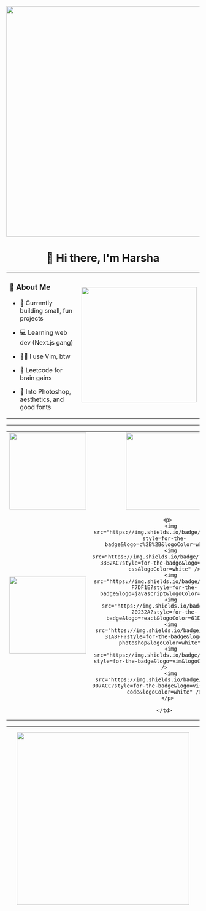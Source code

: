 <!-- 🖼️ Big Header GIF -->
<p align="center">
  <img src="https://i.pinimg.com/originals/90/70/32/9070324cdfc07c68d60eed0c39e77573.gif" width="600" />
</p>

<h1 align="center">👋 Hi there, I'm Harsha</h1>

<!-- 🧠 Two-column info layout -->
<table align="center">
  <tr>
    <td>

### 🧠 About Me

- 🚀 Currently building small, fun projects  
- 💻 Learning web dev (Next.js gang)  
- 🧙‍♂️ I use Vim, btw  
- 🧩 Leetcode for brain gains  
- 🎨 Into Photoshop, aesthetics, and good fonts

    </td>
    <td>
      <img src="https://i.pinimg.com/originals/ae/49/f0/ae49f0b2eaf092695185f90a8ce26df8.gif" width="300" />
    </td>
  </tr>
</table>

---

<!-- 📊 GitHub Stats and Tech Stack in 2x2 Grid -->
<table align="center">
  <tr>
    <td align="center">
      <img src="https://github-readme-stats.vercel.app/api?username=harsha007009&theme=aura&hide_border=true" height="200" />
    </td>
    <td align="center">
      <img src="https://github-readme-stats.vercel.app/api/top-langs/?username=harsha007009&theme=aura&hide_border=true&layout=compact" height="200" />
    </td>
  </tr>
  <tr>
    <td align="center">
      <img src="https://nirzak-streak-stats.vercel.app/?user=harsha007009&theme=aura&hide_border=true" height="200" />
    </td>
    <td align="center">

<!-- 🛠️ Tech Stack Icons -->
      <p>
        <img src="https://img.shields.io/badge/C++-00599C?style=for-the-badge&logo=c%2B%2B&logoColor=white" />
        <img src="https://img.shields.io/badge/TailwindCSS-38B2AC?style=for-the-badge&logo=tailwind-css&logoColor=white" />
        <img src="https://img.shields.io/badge/JavaScript-F7DF1E?style=for-the-badge&logo=javascript&logoColor=black" />
        <img src="https://img.shields.io/badge/React-20232A?style=for-the-badge&logo=react&logoColor=61DAFB" />
        <img src="https://img.shields.io/badge/Photoshop-31A8FF?style=for-the-badge&logo=adobe-photoshop&logoColor=white" />
        <img src="https://img.shields.io/badge/Vim-019733?style=for-the-badge&logo=vim&logoColor=white" />
        <img src="https://img.shields.io/badge/VS%20Code-007ACC?style=for-the-badge&logo=visual-studio-code&logoColor=white" />
      </p>

    </td>
  </tr>
</table>

---

<!-- 🎬 Footer GIF -->
<p align="center">
  <img src="https://i.pinimg.com/originals/53/be/fb/53befb59578b676869b012551798cf8d.gif" width="450" />
</p>
